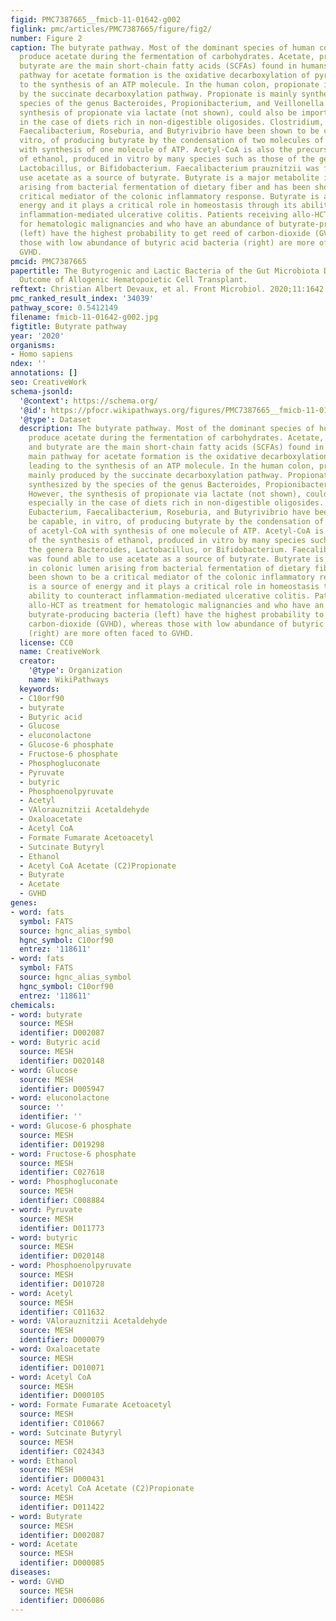 ```yaml
---
figid: PMC7387665__fmicb-11-01642-g002
figlink: pmc/articles/PMC7387665/figure/fig2/
number: Figure 2
caption: The butyrate pathway. Most of the dominant species of human colon microbiota
  produce acetate during the fermentation of carbohydrates. Acetate, propionate, and
  butyrate are the main short-chain fatty acids (SCFAs) found in humans. The main
  pathway for acetate formation is the oxidative decarboxylation of pyruvate leading
  to the synthesis of an ATP molecule. In the human colon, propionate is mainly produced
  by the succinate decarboxylation pathway. Propionate is mainly synthesized by the
  species of the genus Bacteroides, Propionibacterium, and Veillonella. However, the
  synthesis of propionate via lactate (not shown), could also be important, especially
  in the case of diets rich in non-digestible oligosides. Clostridium, Eubacterium,
  Faecalibacterium, Roseburia, and Butyrivibrio have been shown to be capable, in
  vitro, of producing butyrate by the condensation of two molecules of acetyl-CoA
  with synthesis of one molecule of ATP. Acetyl-CoA is also the precursor of the synthesis
  of ethanol, produced in vitro by many species such as those of the genera Bacteroides,
  Lactobacillus, or Bifidobacterium. Faecalibacterium prauznitzii was found able to
  use acetate as a source of butyrate. Butyrate is a major metabolite in colonic lumen
  arising from bacterial fermentation of dietary fiber and has been shown to be a
  critical mediator of the colonic inflammatory response. Butyrate is a source of
  energy and it plays a critical role in homeostasis through its ability to counteract
  inflammation-mediated ulcerative colitis. Patients receiving allo-HCT as treatment
  for hematologic malignancies and who have an abundance of butyrate-producing bacteria
  (left) have the highest probability to get reed of carbon-dioxide (GVHD), whereas
  those with low abundance of butyric acid bacteria (right) are more often faced to
  GVHD.
pmcid: PMC7387665
papertitle: The Butyrogenic and Lactic Bacteria of the Gut Microbiota Determine the
  Outcome of Allogenic Hematopoietic Cell Transplant.
reftext: Christian Albert Devaux, et al. Front Microbiol. 2020;11:1642.
pmc_ranked_result_index: '34039'
pathway_score: 0.5412149
filename: fmicb-11-01642-g002.jpg
figtitle: Butyrate pathway
year: '2020'
organisms:
- Homo sapiens
ndex: ''
annotations: []
seo: CreativeWork
schema-jsonld:
  '@context': https://schema.org/
  '@id': https://pfocr.wikipathways.org/figures/PMC7387665__fmicb-11-01642-g002.html
  '@type': Dataset
  description: The butyrate pathway. Most of the dominant species of human colon microbiota
    produce acetate during the fermentation of carbohydrates. Acetate, propionate,
    and butyrate are the main short-chain fatty acids (SCFAs) found in humans. The
    main pathway for acetate formation is the oxidative decarboxylation of pyruvate
    leading to the synthesis of an ATP molecule. In the human colon, propionate is
    mainly produced by the succinate decarboxylation pathway. Propionate is mainly
    synthesized by the species of the genus Bacteroides, Propionibacterium, and Veillonella.
    However, the synthesis of propionate via lactate (not shown), could also be important,
    especially in the case of diets rich in non-digestible oligosides. Clostridium,
    Eubacterium, Faecalibacterium, Roseburia, and Butyrivibrio have been shown to
    be capable, in vitro, of producing butyrate by the condensation of two molecules
    of acetyl-CoA with synthesis of one molecule of ATP. Acetyl-CoA is also the precursor
    of the synthesis of ethanol, produced in vitro by many species such as those of
    the genera Bacteroides, Lactobacillus, or Bifidobacterium. Faecalibacterium prauznitzii
    was found able to use acetate as a source of butyrate. Butyrate is a major metabolite
    in colonic lumen arising from bacterial fermentation of dietary fiber and has
    been shown to be a critical mediator of the colonic inflammatory response. Butyrate
    is a source of energy and it plays a critical role in homeostasis through its
    ability to counteract inflammation-mediated ulcerative colitis. Patients receiving
    allo-HCT as treatment for hematologic malignancies and who have an abundance of
    butyrate-producing bacteria (left) have the highest probability to get reed of
    carbon-dioxide (GVHD), whereas those with low abundance of butyric acid bacteria
    (right) are more often faced to GVHD.
  license: CC0
  name: CreativeWork
  creator:
    '@type': Organization
    name: WikiPathways
  keywords:
  - C10orf90
  - butyrate
  - Butyric acid
  - Glucose
  - eluconolactone
  - Glucose-6 phosphate
  - Fructose-6 phosphate
  - Phosphogluconate
  - Pyruvate
  - butyric
  - Phosphoenolpyruvate
  - Acetyl
  - VAlorauznitzii Acetaldehyde
  - Oxaloacetate
  - Acetyl CoA
  - Formate Fumarate Acetoacetyl
  - Sutcinate Butyryl
  - Ethanol
  - Acetyl CoA Acetate (C2)Propionate
  - Butyrate
  - Acetate
  - GVHD
genes:
- word: fats
  symbol: FATS
  source: hgnc_alias_symbol
  hgnc_symbol: C10orf90
  entrez: '118611'
- word: fats
  symbol: FATS
  source: hgnc_alias_symbol
  hgnc_symbol: C10orf90
  entrez: '118611'
chemicals:
- word: butyrate
  source: MESH
  identifier: D002087
- word: Butyric acid
  source: MESH
  identifier: D020148
- word: Glucose
  source: MESH
  identifier: D005947
- word: eluconolactone
  source: ''
  identifier: ''
- word: Glucose-6 phosphate
  source: MESH
  identifier: D019298
- word: Fructose-6 phosphate
  source: MESH
  identifier: C027618
- word: Phosphogluconate
  source: MESH
  identifier: C008884
- word: Pyruvate
  source: MESH
  identifier: D011773
- word: butyric
  source: MESH
  identifier: D020148
- word: Phosphoenolpyruvate
  source: MESH
  identifier: D010728
- word: Acetyl
  source: MESH
  identifier: C011632
- word: VAlorauznitzii Acetaldehyde
  source: MESH
  identifier: D000079
- word: Oxaloacetate
  source: MESH
  identifier: D010071
- word: Acetyl CoA
  source: MESH
  identifier: D000105
- word: Formate Fumarate Acetoacetyl
  source: MESH
  identifier: C010667
- word: Sutcinate Butyryl
  source: MESH
  identifier: C024343
- word: Ethanol
  source: MESH
  identifier: D000431
- word: Acetyl CoA Acetate (C2)Propionate
  source: MESH
  identifier: D011422
- word: Butyrate
  source: MESH
  identifier: D002087
- word: Acetate
  source: MESH
  identifier: D000085
diseases:
- word: GVHD
  source: MESH
  identifier: D006086
---
```

